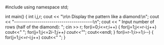 
#include <iostream>
using namespace std;

int main()
{
   int i,j,r;
    cout << "\n\n Display the pattern like a diamond:\n";
    cout << "----------------------------------------\n";
    cout << " Input number of rows (half of the diamond): ";
    cin >> r;
   for(i=0;i<=r;i++)
   {
     for(j=1;j<=r-i;j++)
     cout<<" ";
     for(j=1;j<=2*i-1;j++)
       cout<<"*";
     cout<<endl;
   }
   for(i=r-1;i>=1;i--)
   {
     for(j=1;j<=r-i;j++)
     cout<<" ";
}
